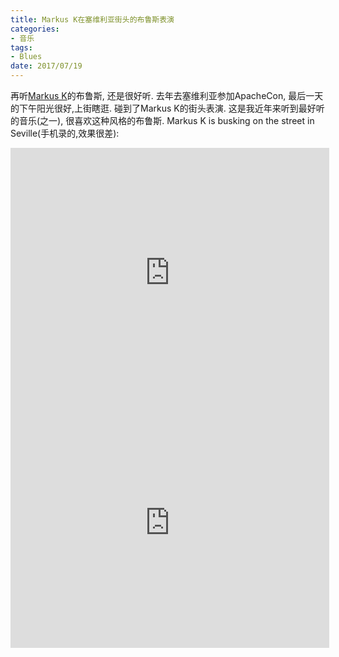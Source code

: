 ```yaml
---
title: Markus K在塞维利亚街头的布鲁斯表演
categories:
- 音乐
tags:
- Blues
date: 2017/07/19
---
```

再听[Markus K](http://www.markus-k.com/)的布鲁斯, 还是很好听.
去年去塞维利亚参加ApacheCon, 最后一天的下午阳光很好,上街瞎逛. 碰到了Markus K的街头表演. 这是我近年来听到最好听的音乐(之一), 很喜欢这种风格的布鲁斯.
Markus K is busking on the street in Seville(手机录的,效果很差):
<!--more-->
<iframe height=400 width=510 src='http://player.youku.com/embed/XMTg1NTIzNTI4MA==' frameborder=0 'allowfullscreen'></iframe>
<iframe height=400 width=510 src='http://player.youku.com/embed/XMTg1NTI2MjUzNg==' frameborder=0 'allowfullscreen'></iframe>
